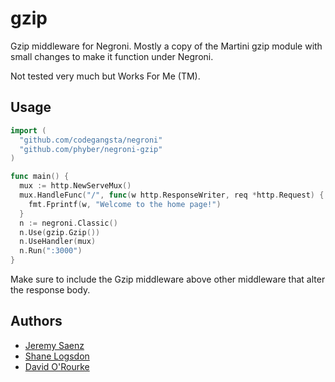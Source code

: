 # gzip

Gzip middleware for Negroni.
Mostly a copy of the Martini gzip module with small changes to make it function under Negroni.

Not tested very much but Works For Me (TM).

## Usage

~~~ go
import (
  "github.com/codegangsta/negroni"
  "github.com/phyber/negroni-gzip"
)

func main() {
  mux := http.NewServeMux()
  mux.HandleFunc("/", func(w http.ResponseWriter, req *http.Request) {
    fmt.Fprintf(w, "Welcome to the home page!")
  }
  n := negroni.Classic()
  n.Use(gzip.Gzip())
  n.UseHandler(mux)
  n.Run(":3000")
}

~~~

Make sure to include the Gzip middleware above other middleware that alter the response body.

## Authors
* [Jeremy Saenz](http://github.com/codegangsta)
* [Shane Logsdon](http://github.com/slogsdon)
* [David O'Rourke](https://github.com/phyber)

